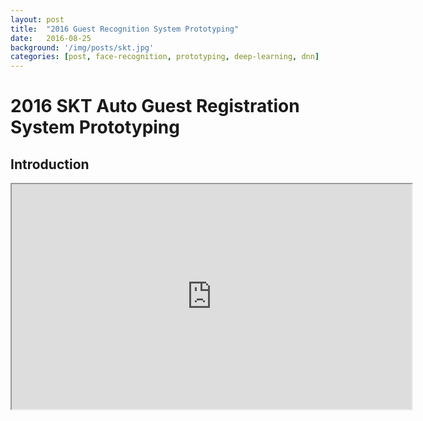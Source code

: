 ```yaml
---
layout: post
title:  "2016 Guest Recognition System Prototyping"
date:   2016-08-25
background: '/img/posts/skt.jpg'
categories: [post, face-recognition, prototyping, deep-learning, dnn]
---
```


2016 SKT Auto Guest Registration System Prototyping
============================================

Introduction
------------------------------------------------
<iframe src="https://lh3.googleusercontent.com/6N8gHs4-i-1X1mMpsvD2sG3W8XILrZPhMgGPjb-wiTDYCCXmJCYxfN6QmyBtxJRxODC7Qq6qBfG7E9ZBvIlohuHkycrDONyQdRq7QKi0eatP66pwSClZsZgl6FXgIblRctKd3kKOl_WCppcGpOOihVSQ3RuEAI02awJapS_B-R6anGVNQLaYXnAjaG4jMgzq3VuDtBEqqtHsSFR0ZF-RG_JSMa4xziBqbjJrJUKQVjvxo9uIJerKXle3xgwPRE-_NwTzTP1Vd10fLr7-tYb7VfE-oUZaFd_C0KAPbb4Zdu3lJu36uLg5XZtQGlu_CdV-F_amkjIwl8MxbUtvNI80qcwELKyAhQ4WFdvHNpPIF_wg8DywQDw-TvvfJ6CunfGxXWnK6Y1uC80JgYixvqbtycv0Bqrvtffacp0XP08iKyss9oUB1UfZ14Rnf-7UoBY5gziDqoPNbhlwbRM4QyNNn6LMzyiTRXXP0eSL1bGdTq6tFr3Mz6e_Z6toAQdTsTwfxyOBWIVzCNBPTKZxmnGU5pjbMvjTFnNUNWRAGSc4NakVMSD-jlX2YVMtDUdpkH6IA-7qnuI2xyfbyxm4flhLWamR3yHtPoZOl5T24X04gFZqulPcZ5xcqjLK_yy3spG-62jpzG08etAq3_E9AVELkH-0l59TEo-DH06QfTq-e7CQv56I5DWD7DQsMw=m18?cpn" width="640" height="360"></span></iframe>